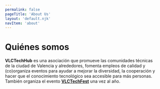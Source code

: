```yaml
---
permalink: false
pageTitle: 'About Us'
layout: 'default.njk'
navItem: 'about'
---
```


# Quiénes somos

**VLCTechHub** es una asociación que promueve las comunidades técnicas de la ciudad de Valencia y alrededores, fomenta empleos de calidad y (co)organiza eventos para ayudar a mejorar la diversidad, la cooperación y hacer que el conocimiento tecnológico sea accesible para más personas. También organiza el evento [**VLCTechFest**](https://vlctechfest.org) una vez al año.
